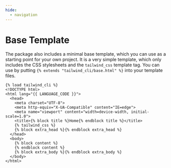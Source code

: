```yaml
---
hide:
  - navigation
---
```


# Base Template

The package also includes a minimal base template, which you can use as a starting point for your own project. It is a very simple template, which only includes the CSS stylesheets and the `tailwind_css` template tag. You can use by putting `{% extends "tailwind_cli/base.html" %}` into your template files.

```htmldjango title="tailwind_cli/base.html"
{% load tailwind_cli %}
<!DOCTYPE html>
<html lang="{{ LANGUAGE_CODE }}">
  <head>
    <meta charset="UTF-8">
    <meta http-equiv="X-UA-Compatible" content="IE=edge">
    <meta name="viewport" content="width=device-width, initial-scale=1.0">
    <title>{% block title %}Home{% endblock title %}</title>
    {% tailwind_css %}
    {% block extra_head %}{% endblock extra_head %}
  </head>
  <body>
    {% block content %}
    {% endblock content %}
    {% block extra_body %}{% endblock extra_body %}
  </body>
</html>
```
